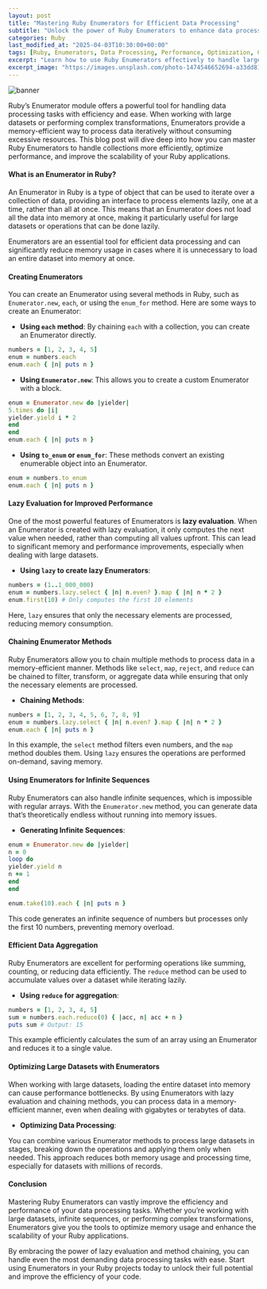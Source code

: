```yaml
---
layout: post
title: "Mastering Ruby Enumerators for Efficient Data Processing"
subtitle: "Unlock the power of Ruby Enumerators to enhance data processing efficiency and performance"
categories: Ruby
last_modified_at: "2025-04-03T10:30:00+00:00"
tags: [Ruby, Enumerators, Data Processing, Performance, Optimization, Collections]
excerpt: "Learn how to use Ruby Enumerators effectively to handle large datasets and optimize performance in data processing tasks."
excerpt_image: "https://images.unsplash.com/photo-1474546652694-a33dd8161d66"
---
```

![banner](https://images.unsplash.com/photo-1474546652694-a33dd8161d66)

Ruby’s Enumerator module offers a powerful tool for handling data processing tasks with efficiency and ease. When working with large datasets or performing complex transformations, Enumerators provide a memory-efficient way to process data iteratively without consuming excessive resources. This blog post will dive deep into how you can master Ruby Enumerators to handle collections more efficiently, optimize performance, and improve the scalability of your Ruby applications.

#### What is an Enumerator in Ruby?

An Enumerator in Ruby is a type of object that can be used to iterate over a collection of data, providing an interface to process elements lazily, one at a time, rather than all at once. This means that an Enumerator does not load all the data into memory at once, making it particularly useful for large datasets or operations that can be done lazily.

Enumerators are an essential tool for efficient data processing and can significantly reduce memory usage in cases where it is unnecessary to load an entire dataset into memory at once.

#### Creating Enumerators

You can create an Enumerator using several methods in Ruby, such as `Enumerator.new`, `each`, or using the `enum_for` method. Here are some ways to create an Enumerator:

- **Using `each` method**: By chaining `each` with a collection, you can create an Enumerator directly.

```ruby
numbers = [1, 2, 3, 4, 5]
enum = numbers.each
enum.each { |n| puts n }
```

- **Using `Enumerator.new`**: This allows you to create a custom Enumerator with a block.

```ruby
enum = Enumerator.new do |yielder|
5.times do |i|
yielder.yield i * 2
end
end
enum.each { |n| puts n }
```

- **Using `to_enum` or `enum_for`**: These methods convert an existing enumerable object into an Enumerator.

```ruby
enum = numbers.to_enum
enum.each { |n| puts n }
```

#### Lazy Evaluation for Improved Performance

One of the most powerful features of Enumerators is **lazy evaluation**. When an Enumerator is created with lazy evaluation, it only computes the next value when needed, rather than computing all values upfront. This can lead to significant memory and performance improvements, especially when dealing with large datasets.

- **Using `lazy` to create lazy Enumerators**:

```ruby
numbers = (1..1_000_000)
enum = numbers.lazy.select { |n| n.even? }.map { |n| n * 2 }
enum.first(10) # Only computes the first 10 elements
```

Here, `lazy` ensures that only the necessary elements are processed, reducing memory consumption.

#### Chaining Enumerator Methods

Ruby Enumerators allow you to chain multiple methods to process data in a memory-efficient manner. Methods like `select`, `map`, `reject`, and `reduce` can be chained to filter, transform, or aggregate data while ensuring that only the necessary elements are processed.

- **Chaining Methods**:

```ruby
numbers = [1, 2, 3, 4, 5, 6, 7, 8, 9]
enum = numbers.lazy.select { |n| n.even? }.map { |n| n * 2 }
enum.each { |n| puts n }
```

In this example, the `select` method filters even numbers, and the `map` method doubles them. Using `lazy` ensures the operations are performed on-demand, saving memory.

#### Using Enumerators for Infinite Sequences

Ruby Enumerators can also handle infinite sequences, which is impossible with regular arrays. With the `Enumerator.new` method, you can generate data that’s theoretically endless without running into memory issues.

- **Generating Infinite Sequences**:

```ruby
enum = Enumerator.new do |yielder|
n = 0
loop do
yielder.yield n
n += 1
end
end

enum.take(10).each { |n| puts n }
```

This code generates an infinite sequence of numbers but processes only the first 10 numbers, preventing memory overload.

#### Efficient Data Aggregation

Ruby Enumerators are excellent for performing operations like summing, counting, or reducing data efficiently. The `reduce` method can be used to accumulate values over a dataset while iterating lazily.

- **Using `reduce` for aggregation**:

```ruby
numbers = [1, 2, 3, 4, 5]
sum = numbers.each.reduce(0) { |acc, n| acc + n }
puts sum # Output: 15
```

This example efficiently calculates the sum of an array using an Enumerator and reduces it to a single value.

#### Optimizing Large Datasets with Enumerators

When working with large datasets, loading the entire dataset into memory can cause performance bottlenecks. By using Enumerators with lazy evaluation and chaining methods, you can process data in a memory-efficient manner, even when dealing with gigabytes or terabytes of data.

- **Optimizing Data Processing**:

You can combine various Enumerator methods to process large datasets in stages, breaking down the operations and applying them only when needed. This approach reduces both memory usage and processing time, especially for datasets with millions of records.

#### Conclusion

Mastering Ruby Enumerators can vastly improve the efficiency and performance of your data processing tasks. Whether you’re working with large datasets, infinite sequences, or performing complex transformations, Enumerators give you the tools to optimize memory usage and enhance the scalability of your Ruby applications.

By embracing the power of lazy evaluation and method chaining, you can handle even the most demanding data processing tasks with ease. Start using Enumerators in your Ruby projects today to unlock their full potential and improve the efficiency of your code.
